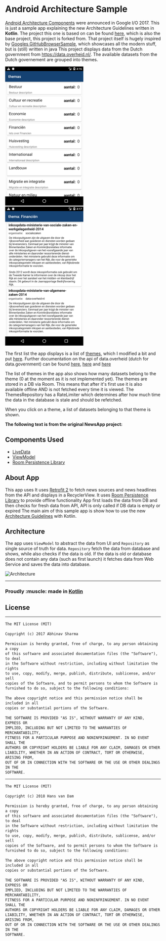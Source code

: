# Android Architecture Sample

[Android Architecture Components](https://developer.android.com/topic/libraries/architecture/index.html) were announced in Google I/O 2017.
This is just a sample app explaining the new Architecture Guidelines written in **Kotlin**. The project this one is based on can be found [here](https://github.com/abhinav272/NewsApp), which is also the base project, this project is forked from. That project itself is hugely  inspired by [Googles GitHubBrowserSample](https://github.com/googlesamples/android-architecture-components/tree/master/GithubBrowserSample), which showcases all the modern stuff, but is (still) written in java
 This project displays data from the Dutch government from https://data.overheid.nl/. The available datasets from the Dutch governement are grouped into themes. 

<img alt="NewsApp Main Page" height="450px" src="./art/Screenshot_themas.png" />  <img alt="NewsApp Main Page" height="450px" src="./art/Screenshot_datasets.png" />

The first list the app displays is a list of [themes](https://github.com/dataoverheid/waardelijsten/blob/master/v2.0.0/donl-themes.json), which I modified a bit and put [here](https://hansvdam.github.io/overheidsthemes.json).
 Further documentation on the api of data.overheid (dutch for data.government) can be found [here](https://data.overheid.nl/technische-informatie), [here](https://data.overheid.nl/api) and [here](http://docs.ckan.org/en/latest/)


The list of themes in the app also shows how many datasets belong to the theme (0 at the moment as it is not implemented yet). The themes are  stored in a DB via Room. This means that after it's first use it is also
available offline AND is not fetched every time it is viewed. The ThemesRepository has a RateLimiter which determines after how much time the data in the database is stale and should be refetched.

When you  click on a theme, a list of datasets belonging to that theme is shown.

**The following text is from the original NewsApp project:** 

## Components Used
- [LiveData](https://developer.android.com/topic/libraries/architecture/livedata.html)
- [ViewModel](https://developer.android.com/topic/libraries/architecture/viewmodel.html)
- [Room Persistence Library](https://developer.android.com/topic/libraries/architecture/room.html)

## About App
This app uses 
It uses [Retrofit 2](http://square.github.io/retrofit/) to fetch news sources and news headlines from the API and displays in a RecyclerView.
It uses [Room Persistence Library](https://developer.android.com/topic/libraries/architecture/room.html) to provide offline functionality
App first loads the data from DB and then checks for fresh data from API, API is only called if DB data is empty or expired
The main aim of this sample app is show how to use the new [Architecture Guidelines](https://developer.android.com/topic/libraries/architecture/index.html) with Kotlin.

## Architecture

The app uses `ViewModel` to abstract the data from UI and `Repository` as single source of truth for data. `Repository` fetch the data from database and shows, while also checks if the data is old. If the data is old or database does not contain any data (such as first launch) it fetches data from Web Service and saves the data into database.

![Architecture](https://developer.android.com/topic/libraries/architecture/images/final-architecture.png)

--------------------

<p align="center">
  <h3>Proudly :muscle: made in <b><a href="https://kotlinlang.org/">Kotlin</a></b></h3>
</p>

## License
-------

    The MIT License (MIT)
    
    Copyright (c) 2017 Abhinav Sharma
    
    Permission is hereby granted, free of charge, to any person obtaining a copy
    of this software and associated documentation files (the "Software"), to deal
    in the Software without restriction, including without limitation the rights
    to use, copy, modify, merge, publish, distribute, sublicense, and/or sell
    copies of the Software, and to permit persons to whom the Software is
    furnished to do so, subject to the following conditions:

    The above copyright notice and this permission notice shall be included in all
    copies or substantial portions of the Software.

    THE SOFTWARE IS PROVIDED "AS IS", WITHOUT WARRANTY OF ANY KIND, EXPRESS OR
    IMPLIED, INCLUDING BUT NOT LIMITED TO THE WARRANTIES OF MERCHANTABILITY,
    FITNESS FOR A PARTICULAR PURPOSE AND NONINFRINGEMENT. IN NO EVENT SHALL THE
    AUTHORS OR COPYRIGHT HOLDERS BE LIABLE FOR ANY CLAIM, DAMAGES OR OTHER
    LIABILITY, WHETHER IN AN ACTION OF CONTRACT, TORT OR OTHERWISE, ARISING FROM,
    OUT OF OR IN CONNECTION WITH THE SOFTWARE OR THE USE OR OTHER DEALINGS IN THE
    SOFTWARE.
-------

    The MIT License (MIT)

    Copyright (c) 2018 Hans van Dam

    Permission is hereby granted, free of charge, to any person obtaining a copy
    of this software and associated documentation files (the "Software"), to deal
    in the Software without restriction, including without limitation the rights
    to use, copy, modify, merge, publish, distribute, sublicense, and/or sell
    copies of the Software, and to permit persons to whom the Software is
    furnished to do so, subject to the following conditions:

    The above copyright notice and this permission notice shall be included in all
    copies or substantial portions of the Software.

    THE SOFTWARE IS PROVIDED "AS IS", WITHOUT WARRANTY OF ANY KIND, EXPRESS OR
    IMPLIED, INCLUDING BUT NOT LIMITED TO THE WARRANTIES OF MERCHANTABILITY,
    FITNESS FOR A PARTICULAR PURPOSE AND NONINFRINGEMENT. IN NO EVENT SHALL THE
    AUTHORS OR COPYRIGHT HOLDERS BE LIABLE FOR ANY CLAIM, DAMAGES OR OTHER
    LIABILITY, WHETHER IN AN ACTION OF CONTRACT, TORT OR OTHERWISE, ARISING FROM,
    OUT OF OR IN CONNECTION WITH THE SOFTWARE OR THE USE OR OTHER DEALINGS IN THE
    SOFTWARE.
